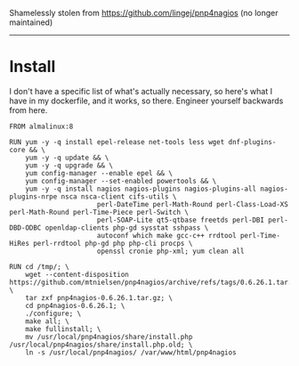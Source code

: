 Shamelessly stolen from https://github.com/lingej/pnp4nagios (no longer maintained)

---

# Install
I don't have a specific list of what's actually necessary, so here's what I have in my dockerfile, and it works, so there. Engineer yourself backwards from here.


    FROM almalinux:8
    
    RUN yum -y -q install epel-release net-tools less wget dnf-plugins-core && \
        yum -y -q update && \
        yum -y -q upgrade && \
        yum config-manager --enable epel && \
        yum config-manager --set-enabled powertools && \
        yum -y -q install nagios nagios-plugins nagios-plugins-all nagios-plugins-nrpe nsca nsca-client cifs-utils \
                          perl-DateTime perl-Math-Round perl-Class-Load-XS perl-Math-Round perl-Time-Piece perl-Switch \
                          perl-SOAP-Lite qt5-qtbase freetds perl-DBI perl-DBD-ODBC openldap-clients php-gd sysstat sshpass \
                          autoconf which make gcc-c++ rrdtool perl-Time-HiRes perl-rrdtool php-gd php php-cli procps \
                          openssl cronie php-xml; yum clean all
                          
    RUN cd /tmp/; \
        wget --content-disposition https://github.com/mtnielsen/pnp4nagios/archive/refs/tags/0.6.26.1.tar.gz; \
        tar zxf pnp4nagios-0.6.26.1.tar.gz; \
        cd pnp4nagios-0.6.26.1; \
        ./configure; \
        make all; \
        make fullinstall; \
        mv /usr/local/pnp4nagios/share/install.php /usr/local/pnp4nagios/share/install.php.old; \
        ln -s /usr/local/pnp4nagios/ /var/www/html/pnp4nagios
